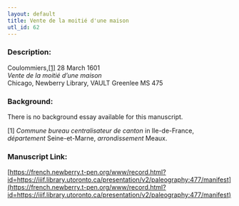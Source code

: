```yaml
---
layout: default
title: Vente de la moitié d'une maison
utl_id: 62
---
```


### Description:

Coulommiers,<a id="_ftnref1">[[1]](#_ftn1)</a> 28 March 1601<br>
_Vente de la moitié d’une maison_<br>
Chicago, Newberry Library, VAULT Greenlee MS 475

### Background:

There is no background essay available for this manuscript.

<a id="_ftn1">[1]</a> _Commune bureau centralisateur de canton_ in Ile-de-France, _département_ Seine-et-Marne, _arrondissement_ Meaux. 

### Manuscript Link:

[https://french.newberry.t-pen.org/www/record.html?id=https://iiif.library.utoronto.ca/presentation/v2/paleography:477/manifest](https://french.newberry.t-pen.org/www/record.html?id=https://iiif.library.utoronto.ca/presentation/v2/paleography:477/manifest)
